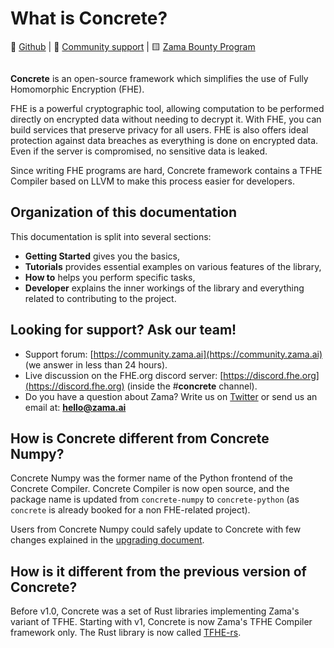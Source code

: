 # What is Concrete?

📁 [Github](https://github.com/zama-ai/concrete) | 💛 [Community support](https://zama.ai/community) | 🟨 [Zama Bounty Program](https://github.com/zama-ai/bounty-program)

<figure><img src="_static/zama_home_docs.png" alt=""><figcaption></figcaption></figure>

**Concrete** is an open-source framework which simplifies the use of Fully Homomorphic Encryption (FHE).

FHE is a powerful cryptographic tool, allowing computation to be performed directly on encrypted data without needing to decrypt it. With FHE, you can build services that preserve privacy for all users. FHE is also offers ideal protection against data breaches as everything is done on encrypted data. Even if the server is compromised, no sensitive data is leaked.

Since writing FHE programs are hard, Concrete framework contains a TFHE Compiler based on LLVM to make this process easier for developers.

## Organization of this documentation

This documentation is split into several sections:

* **Getting Started** gives you the basics,
* **Tutorials** provides essential examples on various features of the library,
* **How to** helps you perform specific tasks,
* **Developer** explains the inner workings of the library and everything related to contributing to the project.

## Looking for support? Ask our team!

* Support forum: [https://community.zama.ai](https://community.zama.ai) (we answer in less than 24 hours).
* Live discussion on the FHE.org discord server: [https://discord.fhe.org](https://discord.fhe.org) (inside the #**concrete** channel).
* Do you have a question about Zama? Write us on [Twitter](https://twitter.com/zama\_fhe) or send us an email at: **hello@zama.ai**

## How is Concrete different from Concrete Numpy?

Concrete Numpy was the former name of the Python frontend of the Concrete Compiler. Concrete Compiler is now open source, and the package name is updated from `concrete-numpy` to `concrete-python` (as `concrete` is already booked for a non FHE-related project).

Users from Concrete Numpy could safely update to Concrete with few changes explained in the [upgrading document](https://github.com/zama-ai/concrete/blob/main/UPGRADING.md).

## How is it different from the previous version of Concrete?

Before v1.0, Concrete was a set of Rust libraries implementing Zama's variant of TFHE. Starting with v1, Concrete is now Zama's TFHE Compiler framework only. The Rust library is now called [TFHE-rs](https://github.com/zama-ai/tfhe-rs).
